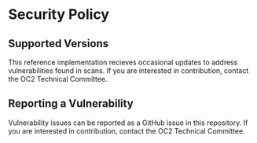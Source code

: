 # Security Policy

## Supported Versions

This reference implementation recieves occasional updates to address vulnerabilities found in scans. If you are interested in contribution, contact the OC2 Technical Committee.

## Reporting a Vulnerability

Vulnerability issues can be reported as a GitHub issue in this repository. If you are interested in contribution, contact the OC2 Technical Committee.
